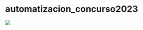 # automatizacion_concurso2023
![](https://imgs.search.brave.com/zk7QVKP-yuhiHSxvFoRonJSxgB96NH5yL68KfP0REGk/rs:fit:860:0:0/g:ce/aHR0cHM6Ly9pLnBp/bmltZy5jb20vb3Jp/Z2luYWxzL2QyLzVk/L2ZiL2QyNWRmYmU4/OTdiYjNjZWQzZmZj/NDQyN2JkMjM3YTlm/LS1oYXBweS1uZXct/eWVhci1naWYtY2hy/aXN0bWFzLXRpbWUu/anBn)
